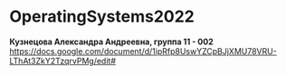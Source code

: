 # OperatingSystems2022
**Кузнецова Александра Андреевна, группа 11 - 002**
https://docs.google.com/document/d/1ipRfp8UswYZCpBJjXMU78VRU-LThAt3ZkY2TzqrvPMg/edit#
